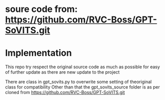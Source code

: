 # soure code from: https://github.com/RVC-Boss/GPT-SoVITS.git

# Implementation
This repo try respect the original source code as much as possible for easy of further update as there are new update to the project

There are class in gpt_sovits.py to overwrite some setting of theoriginal class for compatibility
Other than that the gpt_sovits_source folder is as per cloned from https://github.com/RVC-Boss/GPT-SoVITS.git